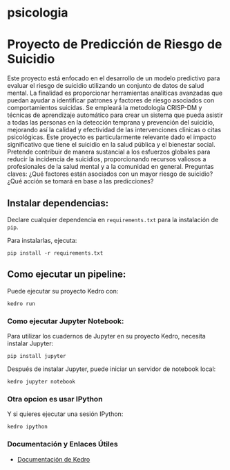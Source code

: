 # psicologia

# Proyecto de Predicción de Riesgo de Suicidio

Este proyecto está enfocado en el desarrollo de un modelo predictivo para evaluar el riesgo de suicidio utilizando un conjunto de datos de salud mental. La finalidad es proporcionar herramientas analíticas avanzadas que puedan ayudar a identificar patrones y factores de riesgo asociados con comportamientos suicidas. Se empleará la metodología CRISP-DM y técnicas de aprendizaje automático para crear un sistema que pueda asistir a todas las personas en la detección temprana y prevención del suicidio, mejorando así la calidad y efectividad de las intervenciones clínicas o citas psicológicas.
Este proyecto es particularmente relevante dado el impacto significativo que tiene el suicidio en la salud pública y el bienestar social. Pretende contribuir de manera sustancial a los esfuerzos globales para reducir la incidencia de suicidios, proporcionando recursos valiosos a profesionales de la salud mental y a la comunidad en general.
    Preguntas claves:
        ¿Qué factores están asociados con un mayor riesgo de suicidio?
        ¿Qué acción se tomará en base a las predicciones?


## Instalar dependencias:

Declare cualquier dependencia en `requirements.txt` para la instalación de `pip`.

Para instalarlas, ejecuta:

```
pip install -r requirements.txt
```

## Como ejecutar un pipeline:
Puede ejecutar su proyecto Kedro con:

```
kedro run
```


### Como ejecutar Jupyter Notebook:
Para utilizar los cuadernos de Jupyter en su proyecto Kedro, necesita instalar Jupyter:

```
pip install jupyter
```

Después de instalar Jupyter, puede iniciar un servidor de notebook local:

```
kedro jupyter notebook
```


### Otra opcion es usar IPython
Y si quieres ejecutar una sesión IPython:

```
kedro ipython
```

### Documentación y Enlaces Útiles
- [Documentación de Kedro](https://docs.kedro.org)